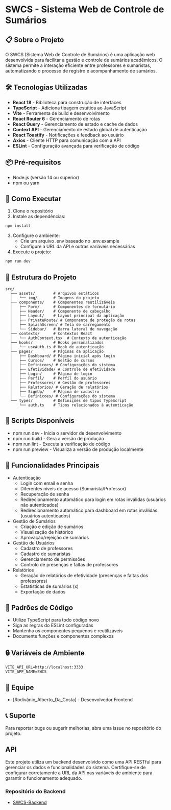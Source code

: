 # SWCS - Sistema Web de Controle de Sumários

## 📋 Sobre o Projeto

O SWCS (Sistema Web de Controle de Sumários) é uma aplicação web desenvolvida para facilitar a gestão e controle de sumários acadêmicos. O sistema permite a interação eficiente entre professores e sumaristas, automatizando o processo de registro e acompanhamento de sumários.

## 🛠️ Tecnologias Utilizadas

- **React 18** - Biblioteca para construção de interfaces
- **TypeScript** - Adiciona tipagem estática ao JavaScript
- **Vite** - Ferramenta de build e desenvolvimento
- **React Router 6** - Gerenciamento de rotas
- **React Query** - Gerenciamento de estado e cache de dados
- **Context API** - Gerenciamento de estado global de autenticação
- **React Toastify** - Notificações e feedback ao usuário
- **Axios** - Cliente HTTP para comunicação com a API
- **ESLint** - Configuração avançada para verificação de código

## 📦 Pré-requisitos

- Node.js (versão 14 ou superior)
- npm ou yarn

## 🚀 Como Executar

1. Clone o repositório
2. Instale as dependências:

```bash
npm install
```

3. Configure o ambiente:
   - Crie um arquivo .env baseado no .env.example
   - Configure a URL da API e outras variáveis necessárias
4. Execute o projeto:

```bash
npm run dev
```

## 📂 Estrutura do Projeto

```
src/
  ├── assets/        # Arquivos estáticos
  │   └── img/       # Imagens do projeto
  ├── components/    # Componentes reutilizáveis
  │   ├── Form/      # Componentes de formulário
  │   ├── Header/    # Componente de cabeçalho
  │   ├── Layout/    # Layout principal da aplicação
  │   ├── PrivateRoute/ # Componente de proteção de rotas
  │   ├── SplashScreen/ # Tela de carregamento
  │   └── Sidebar/   # Barra lateral de navegação
  ├── contexts/      # Contextos React
  │   └── AuthContext.tsx  # Contexto de autenticação
  ├── hooks/         # Hooks personalizados
  │   └── useAuth.ts # Hook de autenticação
  ├── pages/         # Páginas da aplicação
  │   ├── Dashboard/ # Página inicial após login
  │   ├── Cursos/    # Gestão de cursos
  │   ├── Definicoes/ # Configurações do sistema
  │   ├── Efetividade/ # Controle de efetividade
  │   ├── Login/     # Página de login
  │   ├── Perfil/    # Perfil do usuário
  │   ├── Professores/ # Gestão de professores
  │   ├── Relatorios/ # Geração de relatórios
  │   ├── SignUp/    # Página de cadastro
  │   └── Definicoes/ # Configurações do sistema
  └── types/         # Definições de tipos TypeScript
      └── auth.ts    # Tipos relacionados à autenticação
```

## 🔧 Scripts Disponíveis

- npm run dev - Inicia o servidor de desenvolvimento
- npm run build - Gera a versão de produção
- npm run lint - Executa a verificação de código
- npm run preview - Visualiza a versão de produção localmente

## 📱 Funcionalidades Principais

- Autenticação
  - Login com email e senha
  - Diferentes níveis de acesso (Sumarista/Professor)
  - Recuperação de senha
  - Redirecionamento automático para login em rotas inválidas (usuários não autenticados)
  - Redirecionamento automático para dashboard em rotas inválidas (usuários autenticados)
- Gestão de Sumários
  - Criação e edição de sumários
  - Visualização de histórico
  - Aprovação/rejeição de sumários
- Gestão de Usuários
  - Cadastro de professores
  - Cadastro de sumaristas
  - Gerenciamento de permissões
  - Controlo de presenças e faltas de professores
- Relatórios
  - Geração de relatórios de efetividade (presenças e faltas dos professores)
  - Estatísticas de sumários (x)
  - Exportação de dados

## 📝 Padrões de Código

- Utilize TypeScript para todo código novo
- Siga as regras do ESLint configuradas
- Mantenha os componentes pequenos e reutilizáveis
- Documente funções e componentes complexos

## 🔒 Variáveis de Ambiente

```
VITE_API_URL=http://localhost:3333
VITE_APP_NAME=SWCS
```

## 👥 Equipe

- [Rodivânio_Alberto_Da_Costa] - Desenvolvedor Frontend

## 📞 Suporte

Para reportar bugs ou sugerir melhorias, abra uma issue no repositório do projeto.

## API

Este projeto utiliza um backend desenvolvido como uma API RESTful para gerenciar os dados e funcionalidades do sistema. Certifique-se de configurar corretamente a URL da API nas variáveis de ambiente para garantir o funcionamento adequado.

### Repositório do Backend

- [SWCS-Backend](https://github.com/ronydevdesgn/swcs-backend)
